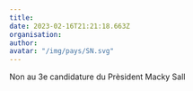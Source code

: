 ```yaml
---
title: 
date: 2023-02-16T21:21:18.663Z
organisation: 
author: 
avatar: "/img/pays/SN.svg"
---
```


Non au 3e candidature du Prèsident Macky Sall